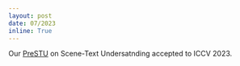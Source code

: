 ```yaml
---
layout: post
date: 07/2023
inline: True
---
```


Our <a href='https://arxiv.org/abs/2209.05534'>PreSTU</a> on Scene-Text Undersatnding accepted to ICCV 2023.























